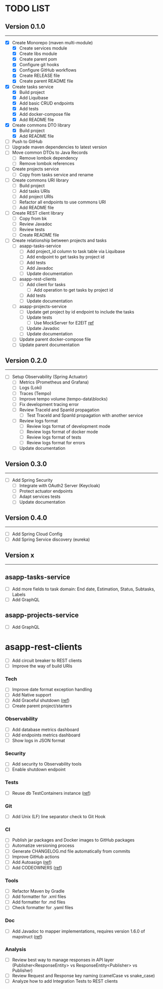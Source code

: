 # TODO LIST

## Version 0.1.0

***

* [X] Create Monorepo (maven multi-module)
    * [X] Create services module
    * [X] Create libs module
    * [X] Create parent pom
    * [X] Configure git hooks
    * [X] Configure GitHub workflows
    * [X] Create RELEASE file
    * [X] Create parent README file
* [X] Create tasks service
    * [X] Build project
    * [X] Add Liquibase
    * [X] Add basic CRUD endpoints
    * [X] Add tests
    * [X] Add docker-compose file
    * [X] Add README file
* [X] Create commons DTO library
    * [X] Build project
    * [X] Add README file
* [ ] Push to GitHub
* [ ] Upgrade maven dependencies to latest version
* [ ] Move common DTOs to Java Records
    * [ ] Remove lombok dependency
    * [ ] Remove lombok references
* [ ] Create projects service
    * [ ] Copy from tasks service and rename
* [ ] Create commons URI library
    * [ ] Build project
    * [ ] Add tasks URIs
    * [ ] Add project URIs
    * [ ] Refactor all endpoints to use commons URI
    * [ ] Add README file
* [ ] Create REST client library
    * [ ] Copy from bk
    * [ ] Review Javadoc
    * [ ] Review tests
    * [ ] Create README file
* [ ] Create relationship between projects and tasks
    * [ ] asapp-tasks-service
        * [ ] Add project_id column to task table via Liquibase
        * [ ] Add endpoint to get tasks by project id
        * [ ] Add tests
        * [ ] Add Javadoc
        * [ ] Update documentation
    * [ ] asapp-rest-clients
        * [ ] Add client for tasks
            * [ ] Add operation to get tasks by project id
        * [ ] Add tests
        * [ ] Update documentation
    * [ ] asapp-projects-service
        * [ ] Update get project by id endpoint to include the tasks
        * [ ] Update tests
            * [ ] Use MockServer for E2EIT [ref](https://testcontainers.com/guides/testing-rest-api-integrations-using-mockserver/)
        * [ ] Update Javadoc
        * [ ] Update documentation
    * [ ] Update parent docker-compose file
    * [ ] Update parent documentation

## Version 0.2.0

***

* [ ] Setup Observability (Spring Actuator)
    * [ ] Metrics (Prometheus and Grafana)
    * [ ] Logs (Loki)
    * [ ] Traces (Tempo)
    * [ ] Improve tempo volume (tempo-data\blocks)
    * [ ] Fix development tracing error
    * [ ] Review TraceId and SpanId propagation
        * [ ] Test TraceId and SpanId propagation with another service
    * [ ] Review logs format
        * [ ] Review logs format of development mode
        * [ ] Review logs format of docker mode
        * [ ] Review logs format of tests
        * [ ] Review logs format for errors
    * [ ] Update documentation

## Version 0.3.0

***

* [ ] Add Spring Security
    * [ ] Integrate with OAuth2 Server (Keycloak)
    * [ ] Protect actuator endpoints
    * [ ] Adapt services tests
    * [ ] Update documentation

## Version 0.4.0

***

* [ ] Add Spring Cloud Config
* [ ] Add Spring Service discovery (eureka)

## Version x

***

## asapp-tasks-service

* [ ] Add more fields to task domain: End date, Estimation, Status, Subtasks, Labels
* [ ] Add GraphQL

## asapp-projects-service

* [ ] Add GraphQL

# asapp-rest-clients

* [ ] Add circuit breaker to REST clients
* [ ] Improve the way of build URIs

### Tech

* [ ] Improve date format exception handling
* [ ] Add Native support
* [ ] Add Graceful
  shutdown ([ref](https://docs.spring.io/spring-boot/docs/2.3.0.RELEASE/reference/html/spring-boot-features.html#boot-features-graceful-shutdown))
* [ ] Create parent project/starters

### Observability

* [ ] Add database metrics dashboard
* [ ] Add endpoints metrics dashboard
* [ ] Show logs in JSON format

### Security

* [ ] Add security to Observability tools
* [ ] Enable shutdown endpoint

### Tests

* [ ] Reuse db TestContainers instance ([ref](https://spring.io/blog/2023/06/23/improved-testcontainers-support-in-spring-boot-3-1))

### Git

* [ ] Add Unix (LF) line separator check to Git Hook

### CI

* [ ] Publish jar packages and Docker images to GitHub packages
* [ ] Automatize versioning process
* [ ] Generate CHANGELOG.md file automatically from commits
* [ ] Improve GitHub actions
* [ ] Add Autoasign ([ref](https://github.com/apps/auto-assign))
* [ ] Add
  CODEOWNERS ([ref](https://docs.github.com/es/repositories/managing-your-repositorys-settings-and-features/customizing-your-repository/about-code-owners))

### Tools

* [ ] Refactor Maven by Gradle
* [ ] Add formatter for .xml files
* [ ] Add formatter for .md files
* [ ] Check formatter for .yaml files

### Doc

* [ ] Add Javadoc to mapper implementations, requires version 1.6.0 of mapstruct ([ref](https://github.com/mapstruct/mapstruct/pull/3219))

### Analysis

* [ ] Review best way to manage responses in API layer (Publisher<ResponseEntity<DTO>> vs ResponseEntity<Publisher<DTO>> vs Publisher<DTO>)
* [ ] Review Request and Response key naming (camelCase vs snake_case)
* [ ] Analyze how to add Integration Tests to REST clients